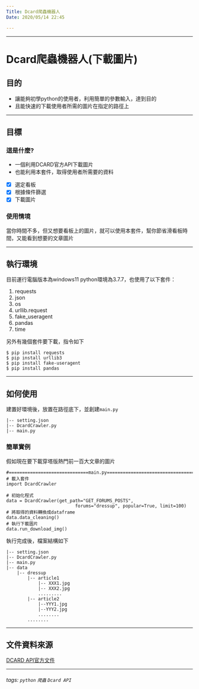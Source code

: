 ```yaml
---
Title: Dcard爬蟲機器人
Date: 2020/05/14 22:45

---
```


---

# Dcard爬蟲機器人(下載圖片)

## 目的

* 讓能夠初學python的使用者，利用簡單的參數輸入，達到目的
* 且能快速的下載使用者所需的圖片在指定的路徑上

---
## 目標

### 這是什麼?
* 一個利用DCARD官方API下載圖片
* 也能利用本套件，取得使用者所需要的資料

- [x] 選定看板
- [x] 根據條件篩選
- [x] 下載圖片

### 使用情境
當你時間不多，但又想要看板上的圖片，就可以使用本套件，幫你節省滑看板時間，又能看到想要的文章圖片

---

## 執行環境
目前運行電腦版本為windows11
python環境為3.7.7，也使用了以下套件：
1. requests
2. json
3. os
4. urllib.request
5. fake_useragent
6. pandas
7. time

另外有幾個套件要下載，指令如下

```shell=
$ pip install requests
$ pip install urllib3
$ pip install fake-useragent
$ pip install pandas
```

---

## 如何使用
建置好環境後，放置在路徑底下，並創建`main.py`

    |-- setting.json
    |-- DcardCrawler.py
    |-- main.py

### 簡單實例
假如現在要下載穿塔版熱門前一百大文章的圖片
```python=
#==============================main.py=====================================
# 載入套件
import DcardCrawler

# 初始化程式
data = DcardCrawler(get_path="GET_FORUMS_POSTS",
                          forums="dressup", popular=True, limit=100)
# 將取得的資料轉換成dataframe
data.data_cleaning()
# 執行下載圖片
data.run_download_img()

```

執行完成後，檔案結構如下


    |-- setting.json
    |-- DcardCrawler.py
    |-- main.py
    |-- data
        |-- dressup
            |-- article1
                |-- XXX1.jpg
                |-- XXX2.jpg
                .........
            |-- article2
                |--YYY1.jpg
                |--YYY2.jpg
                ........
            ........
        
<!-- ## 必要的背景
需要能夠了解python的for指令、IO操作、讀懂API文件、pandas基礎操作 -->

---

## 文件資料來源
[DCARD API官方文件](https://blog.jiatool.com/posts/dcard_api_v2/)

---
###### tags: `python` `爬蟲` `Dcard API` 